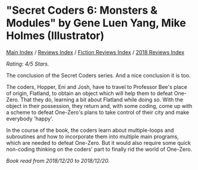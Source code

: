 # "Secret Coders 6: Monsters & Modules" by Gene Luen Yang, Mike Holmes (Illustrator)

[Main Index](../../../README.md) / [Reviews Index](../../README.md) / [Fiction Reviews Index](../README.md) / [2018 Reviews Index](README.md)

*Rating: 4/5 Stars.*

The conclusion of the Secret Coders series. And a nice conclusion it is too.

The coders, Hopper, Eni and Josh, have to travel to Professor Bee's place of origin, Flatland, to obtain an object which will help them to defeat One-Zero. That they do, learning a bit about Flatland while doing so. With the object in their possession, they return and, with some coding, come up with a scheme to defeat One-Zero's plans to take control of their city and make everybody 'happy'.

In the course of the book, the coders learn about multiple-loops and subroutines and how to incorporate them into multiple main programs, which are needed to defeat One-Zero. But it would also require some quick non-coding thinking on the coders' part to finally rid the world of One-Zero.

*Book read from 2018/12/20 to 2018/12/20.*

